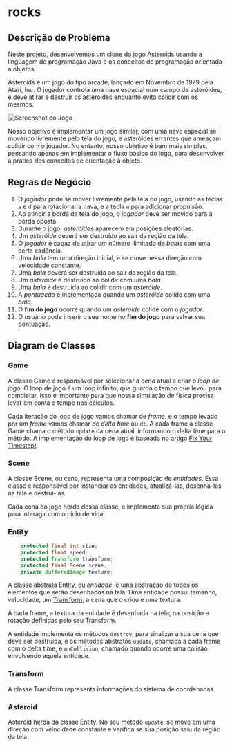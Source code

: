 # rocks

## Descrição de Problema

Neste projeto, desenvolvemos um clone do jogo Asteroids usando a linguagem de
programação Java e os conceitos de programação orientada a objetos.

Asteroids é um jogo do tipo arcade, lançado em Novembro de 1979 pela Atari, Inc.
O jogador controla uma nave espacial num campo de asteróides, e deve atirar e
destruir os asteróides enquanto evita colidir com os mesmos.

![Screenshot do Jogo](https://upload.wikimedia.org/wikipedia/en/thumb/1/13/Asteroi1.png/220px-Asteroi1.png)

Nosso objetivo é implementar um jogo similar, com uma nave espacial se movendo
livremente pelo tela do jogo, e asteróides errantes que ameaçam colidir com o
jogador. No entanto, nosso objetivo é bem mais simples, pensando apenas em
implementar o fluxo básico do jogo, para desenvolver a prática dos conceitos de
orientação à objeto.

## Regras de Negócio

1. O _jogador_ pode se mover livremente pela tela do jogo, usando as teclas `a`
   e `d` para rotacionar a nava, e a tecla `w` para adicionar propulsão.
2. Ao atingir a borda da tela do jogo, o _jogador_ deve ser movido para a borda
   oposta.
3. Durante o jogo, _asteróides_ aparecem em posições aleatórias.
4. Um _asteróide_ deverá ser destruído ao sair da região da tela.
5. O _jogador_ é capaz de atirar um número ilimitado de _balas_ com uma certa
   cadência.
6. Uma _bala_ tem uma direção inicial, e se move nessa direção com velocidade
   constante.
7. Uma _bala_ deverá ser destruída ao sair da região da tela.
8. Um _asteróide_ é destruído ao colidir com uma _bala_.
9. Uma _bala_ é destruída ao colidir com um _asteróide_.
10. A _pontuação_ é incrementada quando um _asteróide_ colide com uma _bala_.
11. O **fim do jogo** ocorre quando um _asteróide_ colide com o _jogador_.
12. O usuário pode inserir o seu nome no **fim do jogo** para salvar sua
    pontuação.

## Diagram de Classes

### Game

A classe Game é responsável por selecionar a _cena_ atual e criar o _loop de
jogo_. O loop de jogo é um loop infinito, que guarda o tempo que levou para
completar. Isso é importante para que nossa simulação de física precisa levar em
conta o tempo nos cálculos.

Cada iteração do loop de jogo vamos chamar de _frame_, e o tempo levado por um
_frame_ vamos chamar de _delta time_ ou `dt`. A cada frame a classe Game chama o
método `update` da cena atual, informando o delta time para o método. A
implementação do loop de jogo é baseada no artigo [Fix Your Timestep!](https://www.gafferongames.com/post/fix_your_timestep/).

### Scene

A classe Scene, ou cena, representa uma composição de _entidades_. Essa classe é
responsável por instanciar as entidades, atualizá-las, desenhá-las na tela e
destruí-las.

Cada cena do jogo herda dessa classe, e implementa sua própria lógica para
interagir com o ciclo de vida.

### Entity

```java
    protected final int size;
    protected float speed;
    protected Transform transform;
    protected final Scene scene;
    private BufferedImage texture;
```

A classe abstrata Entity, ou _entidade_, é uma abstração de todos os elementos
que serão desenhados na tela. Uma entidade possui tamanho, velocidade, um
[Transform](#transform), a cena que o criou e uma textura.

A cada frame, a textura da entidade é desenhada na tela, na posição e rotação
definidas pelo seu Transform.

A entidade implementa os métodos `destroy`, para sinalizar a sua cena que deve
ser destruída, e os métodos abstratos `update`, chamada a cada frame com o delta
time, e `onCollision`, chamado quando ocorre uma colisão envolvendo aquela
entidade.

### Transform

A classe Transform representa informações do sistema de coordenadas.

### Asteroid

Asteroid herda da classe Entity. No seu método `update`, se move em uma direção
com velocidade constante e verifica se sua posição saiu da região da tela.
